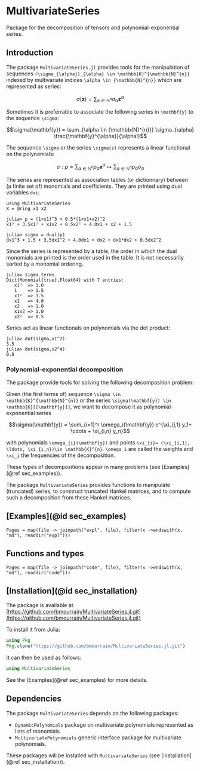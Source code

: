 # MultivariateSeries

Package for the decomposition of tensors and polynomial-exponential series.

## Introduction

The package `MultivariateSeries.jl` provides tools for the manipulation of sequences
``(\sigma_{\alpha})_{\alpha} \in \mathbb{K}^{\mathbb{N}^{n}}`` indexed by multivariate
indices ``\alpha \in {\mathbb{N}^{n}}`` which are represented as series: 
```math
     \sigma(\mathbf{z}) = \sum_{\alpha \in {\mathbb{N}^{n}}} \sigma_{\alpha} \mathbf{z}^{\alpha}
```
Sometimes it is preferrable to associate the following series in ``\mathbf{y}`` to the sequence ``\sigma``:
```math
\sigma(\mathbf{y}) = \sum_{\alpha \in {\mathbb{N}^{n}}} \sigma_{\alpha} \frac{\mathbf{y}^{\alpha}}{\alpha!}
```
    
The sequence ``\sigma`` or the series ``\sigma(z)`` represents a linear functional on the polynomials:
```math
     \sigma: p= \sum_{\alpha \in \mathbb{N}^n} p_{\alpha} \mathbf{x}^{\alpha} \mapsto \sum_{\alpha \in \mathbb{N}^n} p_{\alpha} \sigma_{\alpha}
```
The series are represented as association tables (or dictionnary) between (a finite set of) monomials and coefficients.
They are printed using dual variables `dxi`:

    using MultivariateSeries
    X = @ring x1 x2

    julia> p = (1+x1)^3 + 0.5*(1+x1+x2)^2
    x1³ + 3.5x1² + x1x2 + 0.5x2² + 4.0x1 + x2 + 1.5

    julia> sigma = dual(p)
    dx1^3 + 1.5 + 3.5dx1^2 + 4.0dx1 + dx2 + dx1*dx2 + 0.5dx2^2

Since the series is represented by a table, the order in which the dual monomials are
printed is the order used in the table. It is not necessarily sorted by a monomial ordering.

    julia> sigma.terms
    Dict{Monomial{true},Float64} with 7 entries:
       x1³  => 1.0
       1    => 1.5
       x1²  => 3.5
       x1   => 4.0
       x2   => 1.0
       x1x2 => 1.0
       x2²  => 0.5
    
Series act as linear functionals on polynomials via the dot product:
    
    julia> dot(sigma,x1^2)
    3.5
    julia> dot(sigma,x2^4)
    0.0

### Polynomial-exponential decomposition        
The package provide tools for solving the following decomposition problem:

Given (the first terms of) sequence ``\sigma \in \mathbb{K}^{\mathbb{N}^{n}}`` or the series 
``\sigma(\mathbf{y}) \in \mathbb{K}[[\mathbf{y}]]``, we want to decompose it as polynomial-exponential series 
```math
\sigma(\mathbf{y}) = \sum_{i=1}^r \omega_i(\mathbf{y}) e^{\xi_{i,1} y_1+ \cdots + \xi_{i,n} y_n}
```
with polynomials ``\omega_{i}(\mathbf{y})`` and points ``\xi_{i}= (\xi_{i,1}, \ldots, \xi_{i,n})\in \mathbb{K}^{n}``.  ``\omega_i`` are called the weights and  ``\xi_i`` the frequencies of the decomposition.


These types of decompositions appear in many problems (see [Examples](@ref sec_examples)). 

The package `MultivariateSeries` provides functions to manipulate (truncated) series, to construct truncated Hankel matrices, and to compute such a decomposition from these Hankel matrices.

## [Examples](@id sec_examples)

```@contents
Pages = map(file -> joinpath("expl", file), filter(x ->endswith(x, "md"), readdir("expl")))
```


## Functions and types

```@contents
Pages = map(file -> joinpath("code", file), filter(x ->endswith(x, "md"), readdir("code"))) 
```

## [Installation](@id sec_installation)

The package is available at [https://github.com/bmourrain/MultivariateSeries.jl.git](https://github.com/bmourrain/MultivariateSeries.jl.git)


To install it from Julia:
```julia
using Pkg
Pkg.clone("https://github.com/bmourrain/MultivariateSeries.jl.git")
```
It can then be used as follows:
```julia
using MultivariateSeries
```
See the [Examples](@ref sec_examples) for more details.


## Dependencies

The package `MultivariateSeries` depends on the following packages:

- `DynamicPolynomials` package on multivariate polynomials represented as lists of monomials.
- `MultivariatePolynomials` generic interface package for multivariate polynomials.

These packages will be installed with `MultivariateSeries`  (see [installation](@ref sec_installation)).

        
